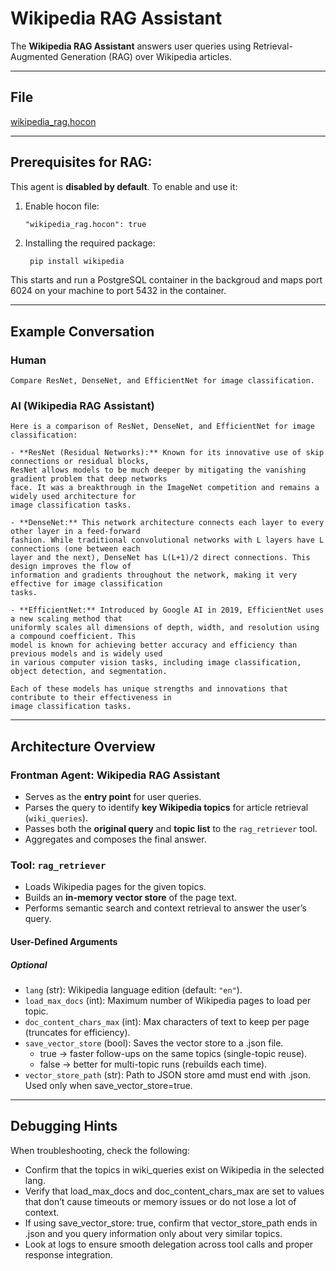 # Wikipedia RAG Assistant

The **Wikipedia RAG Assistant** answers user queries using Retrieval-Augmented Generation (RAG) over Wikipedia articles.

---

## File

[wikipedia_rag.hocon](../../registries/wikipedia_rag.hocon)

---

## Prerequisites for RAG:

This agent is **disabled by default**. To enable and use it:

1. Enable hocon file:
   
   ```hocon
   "wikipedia_rag.hocon": true
   ```
2. Installing the required package:

   ```bash
    pip install wikipedia
    ```
    
This starts and run a PostgreSQL container in the backgroud and maps port 6024 on your machine to port 5432 in the container.

---

## Example Conversation

### Human

```text
Compare ResNet, DenseNet, and EfficientNet for image classification.
```

### AI (Wikipedia RAG Assistant)

```text
Here is a comparison of ResNet, DenseNet, and EfficientNet for image classification:

- **ResNet (Residual Networks):** Known for its innovative use of skip connections or residual blocks,
ResNet allows models to be much deeper by mitigating the vanishing gradient problem that deep networks
face. It was a breakthrough in the ImageNet competition and remains a widely used architecture for
image classification tasks.

- **DenseNet:** This network architecture connects each layer to every other layer in a feed-forward
fashion. While traditional convolutional networks with L layers have L connections (one between each
layer and the next), DenseNet has L(L+1)/2 direct connections. This design improves the flow of
information and gradients throughout the network, making it very effective for image classification
tasks.

- **EfficientNet:** Introduced by Google AI in 2019, EfficientNet uses a new scaling method that
uniformly scales all dimensions of depth, width, and resolution using a compound coefficient. This
model is known for achieving better accuracy and efficiency than previous models and is widely used
in various computer vision tasks, including image classification, object detection, and segmentation.

Each of these models has unique strengths and innovations that contribute to their effectiveness in
image classification tasks.
```

---

## Architecture Overview

### Frontman Agent: **Wikipedia RAG Assistant**

* Serves as the **entry point** for user queries.  
* Parses the query to identify **key Wikipedia topics** for article retrieval (`wiki_queries`).  
* Passes both the **original query** and **topic list** to the `rag_retriever` tool.  
* Aggregates and composes the final answer.

### Tool: `rag_retriever`

* Loads Wikipedia pages for the given topics.
* Builds an **in-memory vector store** of the page text.  
* Performs semantic search and context retrieval to answer the user’s query.

#### User-Defined Arguments

##### Optional

- `lang` (str): Wikipedia language edition (default: `"en"`).  
- `load_max_docs` (int): Maximum number of Wikipedia pages to load per topic.  
- `doc_content_chars_max` (int): Max characters of text to keep per page (truncates for efficiency).  
- `save_vector_store` (bool): Saves the vector store to a .json file.
    - true → faster follow-ups on the same topics (single-topic reuse).
    - false → better for multi-topic runs (rebuilds each time).
- `vector_store_path` (str): Path to JSON store amd must end with .json. Used only when save_vector_store=true.

---

## Debugging Hints

When troubleshooting, check the following:

- Confirm that the topics in wiki_queries exist on Wikipedia in the selected lang.
- Verify that load_max_docs and doc_content_chars_max are set to values that don’t cause timeouts or memory issues or do not lose a lot of context.
- If using save_vector_store: true, confirm that vector_store_path ends in .json and you query information only about very similar topics.
- Look at logs to ensure smooth delegation across tool calls and proper response integration.
